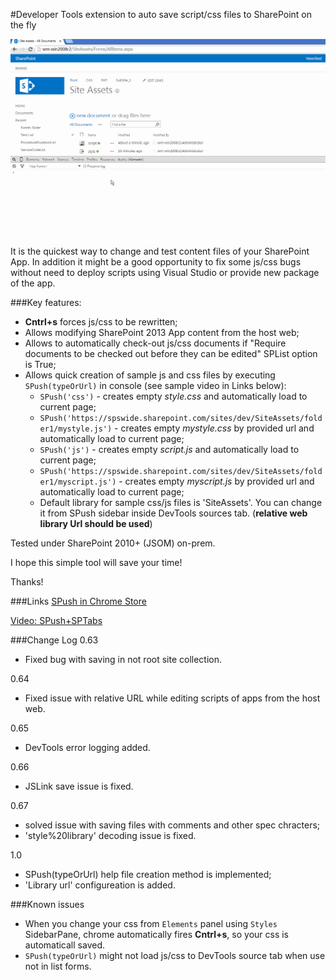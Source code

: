 
#Developer Tools extension to auto save script/css files to SharePoint on the fly

![Example](../_promo/SPush/sample.gif?raw=true "Live usage example")

It is the quickest way to change and test content files of your SharePoint App. 
In addition it might be a good opportunity to fix some js/css bugs without need to deploy scripts using Visual Studio or provide new package of the app.

###Key features:

* __Cntrl+s__ forces js/css to be rewritten;
* Allows modifying SharePoint 2013 App content from the host web;
* Allows to automatically check-out js/css documents if "Require documents to be checked out before they can be edited" SPList option is True;
* Allows quick creation of sample js and css files by executing `SPush(typeOrUrl)` in console (see sample video in Links below):
	* `SPush('css')` - creates empty *style.css* and automatically load to current page;
	* `SPush('https://spswide.sharepoint.com/sites/dev/SiteAssets/folder1/mystyle.js')` - creates empty *mystyle.css* by provided url and automatically load to current page;
	* `SPush('js')` - creates empty *script.js* and automatically load to current page;
	* `SPush('https://spswide.sharepoint.com/sites/dev/SiteAssets/folder1/myscript.js')` - creates empty *myscript.js* by provided url and automatically load to current page;
	* Default library for sample css/js files is 'SiteAssets'. You can change it from SPush sidebar inside DevTools sources tab. (__relative web library Url should be used__)


Tested under SharePoint 2010+ (JSOM) on-prem.

I hope this simple tool will save your time!

Thanks!

###Links
[SPush in Chrome Store](https://chrome.google.com/webstore/detail/spush/bdeilgnnljmooaheogonhpggepnhhlhf)

[Video: SPush+SPTabs](https://www.youtube.com/watch?v=zwxY_AC1M1c)

###Change Log
0.63
* Fixed bug with saving in not root site collection.

0.64
* Fixed issue with relative URL while editing scripts of apps from the host web.

0.65
* DevTools error logging added.

0.66
* JSLink save issue is fixed.

0.67
* solved issue with saving files with comments and other spec chracters;
* 'style%20library' decoding issue is fixed.

1.0
* SPush(typeOrUrl) help file creation method is implemented;
* 'Library url' configureation is added.
 
###Known issues
* When you change your css from `Elements` panel using `Styles` SidebarPane, chrome automatically fires __Cntrl+s__, so your css is automaticall saved.
* `SPush(typeOrUrl)` might not load js/css to DevTools source tab when use not in list forms.
